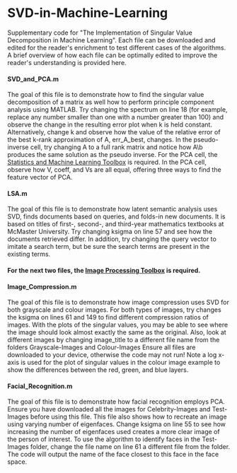 # SVD-in-Machine-Learning

Supplementary code for "The Implementation of Singular Value Decomposition in Machine Learning". Each file can be downloaded and edited for the reader's enrichment to test different cases of the algorithms. A brief overview of how each file can be optimally edited to improve the reader's understanding is provided here. 

#### SVD_and_PCA.m
The goal of this file is to demonstrate how to find the singular value decomposition of a matrix as well how to perform principle component analysis using MATLAB. Try changing the spectrum on line 18 (for example, replace any number smaller than one with a number greater than 100) and observe the change in the resulting error plot when k is held constant. Alternatively, change k and observe how the value of the relative error of the best k-rank approximation of A, err_A_best, changes. In the pseudo-inverse cell, try changing A to a full rank matrix and notice how A\b produces the same solution as the pseudo inverse. 
For the PCA cell, the [Statistics and Machine Learning Toolbox](https://www.mathworks.com/help/stats/index.html?s_tid=CRUX_lftnav) is required. In the PCA cell, observe how V, coeff, and Vs are all equal, offering three ways to find the feature vector of PCA. 

#### LSA.m 
The goal of this file is to demonstrate how latent semantic analysis uses SVD, finds documents based on queries, and folds-in new documents. It is based on titles of first-, second-, and third-year mathematics textbooks at McMaster University. Try changing ksigma on line 57 and see how the documents retrieved differ. In addition, try changing the query vector to imitate a search term, but be sure the search terms are present in the existing terms. 

#### For the next two files, the [Image Processing Toolbox](https://www.mathworks.com/help/images/index.html?s_tid=CRUX_lftnav) is required.

#### Image_Compression.m
The goal of this file is to demonstrate how image compression uses SVD for both grayscale and colour images. For both types of images, try changes the ksigma on lines 61 and 149 to find different compression ratios of images. With the plots of the singular values, you may be able to see where the image should look almost exactly the same as the original. Also, look at different images by changing image_title to a different file name from the folders Grayscale-Images and Colour-Images Ensure all files are downloaded to your device, otherwise the code may not run! Note a log x-axis is used for the plot of singular values in the colour image example to show the differences between the red, green, and blue layers. 

#### Facial_Recognition.m
The goal of this file is to demonstrate how facial recognition employs PCA. Ensure you have downloaded all the images for Celebrity-Images and Test-Images before using this file. This file also shows how to recreate an image using varying number of eigenfaces. Change ksigma on line 55 to see how increasing the number of eigenfaces used creates a more clear image of the person of interest. To use the algorithm to identify faces in the Test-Images folder, change the file name on line 61 a different file from the folder. The code will output the name of the face closest to this face in the face space. 
